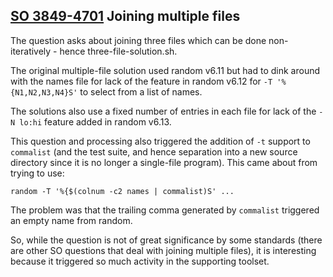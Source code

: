 ## [SO 3849-4701](http://stackoverflow.com/q/38494701) Joining multiple files

The question asks about joining three files which can be done
non-iteratively - hence three-file-solution.sh.

The original multiple-file solution used random v6.11 but had to dink
around with the names file for lack of the feature in random v6.12 for
`-T '%{N1,N2,N3,N4}S'` to select from a list of names.

The solutions also use a fixed number of entries in each file for lack
of the `-N lo:hi` feature added in random v6.13.

This question and processing also triggered the addition of `-t` support
to `commalist` (and the test suite, and hence separation into a new
source directory since it is no longer a single-file program).
This came about from trying to use:

    random -T '%{$(colnum -c2 names | commalist)S' ...

The problem was that the trailing comma generated by `commalist`
triggered an empty name from random.

So, while the question is not of great significance by some standards
(there are other SO questions that deal with joining multiple files), it
is interesting because it triggered so much activity in the supporting
toolset.
